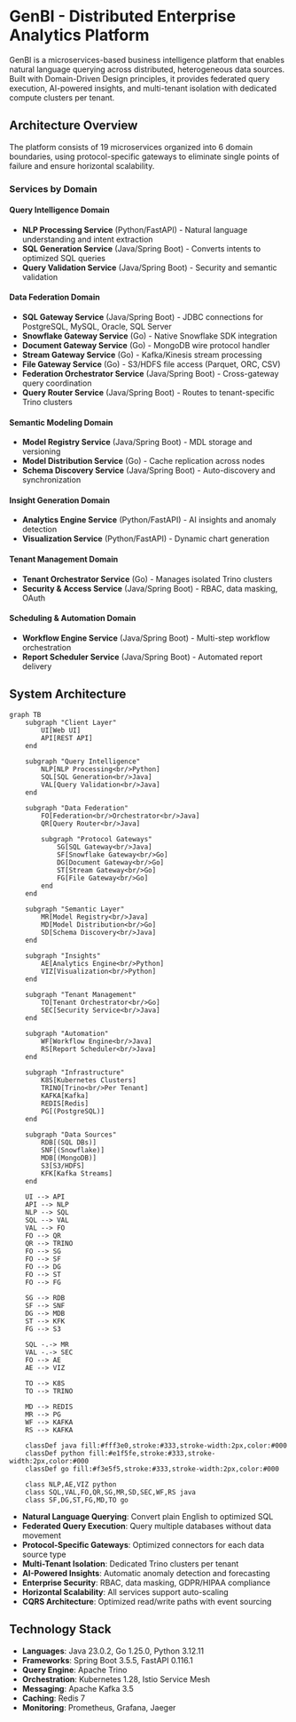 # GenBI - Distributed Enterprise Analytics Platform

GenBI is a microservices-based business intelligence platform that enables natural language querying across distributed, heterogeneous data sources. Built with Domain-Driven Design principles, it provides federated query execution, AI-powered insights, and multi-tenant isolation with dedicated compute clusters per tenant.

## Architecture Overview

The platform consists of 19 microservices organized into 6 domain boundaries, using protocol-specific gateways to eliminate single points of failure and ensure horizontal scalability.

### Services by Domain

#### Query Intelligence Domain
- **NLP Processing Service** (Python/FastAPI) - Natural language understanding and intent extraction
- **SQL Generation Service** (Java/Spring Boot) - Converts intents to optimized SQL queries
- **Query Validation Service** (Java/Spring Boot) - Security and semantic validation

#### Data Federation Domain
- **SQL Gateway Service** (Java/Spring Boot) - JDBC connections for PostgreSQL, MySQL, Oracle, SQL Server
- **Snowflake Gateway Service** (Go) - Native Snowflake SDK integration
- **Document Gateway Service** (Go) - MongoDB wire protocol handler
- **Stream Gateway Service** (Go) - Kafka/Kinesis stream processing
- **File Gateway Service** (Go) - S3/HDFS file access (Parquet, ORC, CSV)
- **Federation Orchestrator Service** (Java/Spring Boot) - Cross-gateway query coordination
- **Query Router Service** (Java/Spring Boot) - Routes to tenant-specific Trino clusters

#### Semantic Modeling Domain
- **Model Registry Service** (Java/Spring Boot) - MDL storage and versioning
- **Model Distribution Service** (Go) - Cache replication across nodes
- **Schema Discovery Service** (Java/Spring Boot) - Auto-discovery and synchronization

#### Insight Generation Domain
- **Analytics Engine Service** (Python/FastAPI) - AI insights and anomaly detection
- **Visualization Service** (Python/FastAPI) - Dynamic chart generation

#### Tenant Management Domain
- **Tenant Orchestrator Service** (Go) - Manages isolated Trino clusters
- **Security & Access Service** (Java/Spring Boot) - RBAC, data masking, OAuth

#### Scheduling & Automation Domain
- **Workflow Engine Service** (Java/Spring Boot) - Multi-step workflow orchestration
- **Report Scheduler Service** (Java/Spring Boot) - Automated report delivery

## System Architecture
```mermaid
graph TB
    subgraph "Client Layer"
        UI[Web UI]
        API[REST API]
    end

    subgraph "Query Intelligence"
        NLP[NLP Processing<br/>Python]
        SQL[SQL Generation<br/>Java]
        VAL[Query Validation<br/>Java]
    end

    subgraph "Data Federation"
        FO[Federation<br/>Orchestrator<br/>Java]
        QR[Query Router<br/>Java]
        
        subgraph "Protocol Gateways"
            SG[SQL Gateway<br/>Java]
            SF[Snowflake Gateway<br/>Go]
            DG[Document Gateway<br/>Go]
            ST[Stream Gateway<br/>Go]
            FG[File Gateway<br/>Go]
        end
    end

    subgraph "Semantic Layer"
        MR[Model Registry<br/>Java]
        MD[Model Distribution<br/>Go]
        SD[Schema Discovery<br/>Java]
    end

    subgraph "Insights"
        AE[Analytics Engine<br/>Python]
        VIZ[Visualization<br/>Python]
    end

    subgraph "Tenant Management"
        TO[Tenant Orchestrator<br/>Go]
        SEC[Security Service<br/>Java]
    end

    subgraph "Automation"
        WF[Workflow Engine<br/>Java]
        RS[Report Scheduler<br/>Java]
    end

    subgraph "Infrastructure"
        K8S[Kubernetes Clusters]
        TRINO[Trino<br/>Per Tenant]
        KAFKA[Kafka]
        REDIS[Redis]
        PG[(PostgreSQL)]
    end

    subgraph "Data Sources"
        RDB[(SQL DBs)]
        SNF[(Snowflake)]
        MDB[(MongoDB)]
        S3[S3/HDFS]
        KFK[Kafka Streams]
    end

    UI --> API
    API --> NLP
    NLP --> SQL
    SQL --> VAL
    VAL --> FO
    FO --> QR
    QR --> TRINO
    FO --> SG
    FO --> SF
    FO --> DG
    FO --> ST
    FO --> FG
    
    SG --> RDB
    SF --> SNF
    DG --> MDB
    ST --> KFK
    FG --> S3
    
    SQL -.-> MR
    VAL -.-> SEC
    FO --> AE
    AE --> VIZ
    
    TO --> K8S
    TO --> TRINO
    
    MD --> REDIS
    MR --> PG
    WF --> KAFKA
    RS --> KAFKA
    
    classDef java fill:#fff3e0,stroke:#333,stroke-width:2px,color:#000
    classDef python fill:#e1f5fe,stroke:#333,stroke-width:2px,color:#000
    classDef go fill:#f3e5f5,stroke:#333,stroke-width:2px,color:#000

    class NLP,AE,VIZ python
    class SQL,VAL,FO,QR,SG,MR,SD,SEC,WF,RS java
    class SF,DG,ST,FG,MD,TO go
```
- **Natural Language Querying**: Convert plain English to optimized SQL
- **Federated Query Execution**: Query multiple databases without data movement
- **Protocol-Specific Gateways**: Optimized connectors for each data source type
- **Multi-Tenant Isolation**: Dedicated Trino clusters per tenant
- **AI-Powered Insights**: Automatic anomaly detection and forecasting
- **Enterprise Security**: RBAC, data masking, GDPR/HIPAA compliance
- **Horizontal Scalability**: All services support auto-scaling
- **CQRS Architecture**: Optimized read/write paths with event sourcing

## Technology Stack

- **Languages**: Java 23.0.2, Go 1.25.0, Python 3.12.11
- **Frameworks**: Spring Boot 3.5.5, FastAPI 0.116.1
- **Query Engine**: Apache Trino
- **Orchestration**: Kubernetes 1.28, Istio Service Mesh
- **Messaging**: Apache Kafka 3.5
- **Caching**: Redis 7
- **Monitoring**: Prometheus, Grafana, Jaeger
